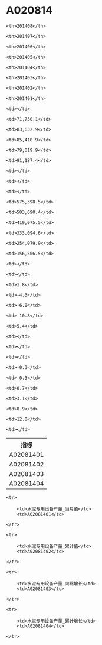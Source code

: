 A020814
======


<table>

<tr>
    <th>指标</th>
    
    <th>201408</th>
    
    <th>201407</th>
    
    <th>201406</th>
    
    <th>201405</th>
    
    <th>201404</th>
    
    <th>201403</th>
    
    <th>201402</th>
    
    <th>201401</th>
    
</tr>


<tr>
    <td>A02081401</td>
    
    <td></td>
    
    <td>71,730.1</td>
    
    <td>83,632.9</td>
    
    <td>85,410.9</td>
    
    <td>79,019.9</td>
    
    <td>91,187.4</td>
    
    <td></td>
    
    <td></td>
    

</tr>

<tr>
    <td>A02081402</td>
    
    <td></td>
    
    <td>575,398.5</td>
    
    <td>503,690.4</td>
    
    <td>419,075.5</td>
    
    <td>333,094.6</td>
    
    <td>254,079.9</td>
    
    <td>156,506.5</td>
    
    <td></td>
    

</tr>

<tr>
    <td>A02081403</td>
    
    <td></td>
    
    <td>1.8</td>
    
    <td>-4.3</td>
    
    <td>-6.0</td>
    
    <td>-10.8</td>
    
    <td>5.4</td>
    
    <td></td>
    
    <td></td>
    

</tr>

<tr>
    <td>A02081404</td>
    
    <td></td>
    
    <td>-0.3</td>
    
    <td>-0.3</td>
    
    <td>0.7</td>
    
    <td>3.1</td>
    
    <td>8.9</td>
    
    <td>12.0</td>
    
    <td></td>
    

</tr>


</table>

<table>
    
    <tr>

        <td>水泥专用设备产量_当月值</td>
        <td>A02081401</td>

    </tr>
    
    <tr>

        <td>水泥专用设备产量_累计值</td>
        <td>A02081402</td>

    </tr>
    
    <tr>

        <td>水泥专用设备产量_同比增长</td>
        <td>A02081403</td>

    </tr>
    
    <tr>

        <td>水泥专用设备产量_累计增长</td>
        <td>A02081404</td>

    </tr>
    
</table>